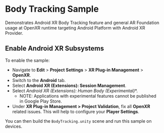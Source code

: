 # Body Tracking Sample

Demonstrates Android XR Body Tracking feature and general AR Foundation usage
at OpenXR runtime targeting Android Platform with Android XR Provider.

## Enable Android XR Subsystems

To enable the sample:

*   Navigate to **Edit** > **Project Settings** > **XR Plug-in Management** >
    **OpenXR**.
*   Switch to the **Android** tab.
*   Select **Android XR (Extensions): Session Management**.
*   Select **Android XR (Extensions): Human Body (Experimental*)**.
    *   NOTE: Applications with experimental features cannot be published in
        Google Play Store.
*   Under **XR Plug-in Management > Project Validation**, fix all **OpenXR**
    related issues. This will help to configure your **Player Settings**.

You can then build the `BodyTracking.unity` scene and run this sample on
devices.
